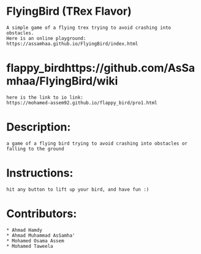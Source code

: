 # FlyingBird (TRex Flavor)
	A simple game of a flying trex trying to avoid crashing into obstacles.
	Here is an online playground:
	https://assamhaa.github.io/FlyingBird/index.html

# flappy_birdhttps://github.com/AsSamhaa/FlyingBird/wiki
	here is the link to io link:
	https://mohamed-assem92.github.io/flappy_bird/pro1.html

# Description:
	a game of a flying bird trying to avoid crashing into obstacles or falling to the ground

# Instructions:
	hit any button to lift up your bird, and have fun :)

# Contributors:
	* Ahmad Hamdy
	* Ahmad Muhammad AsSamha'
	* Mohamed Osama Assem
	* Mohamed Taweela
